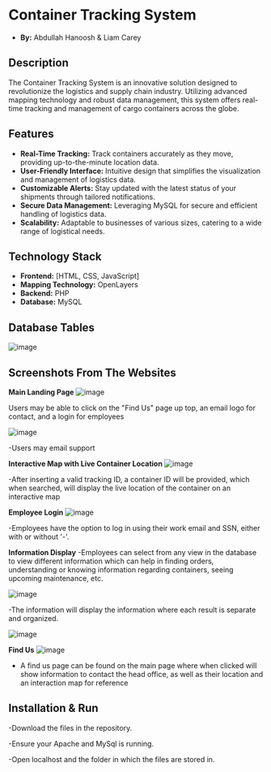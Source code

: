# Container Tracking System
- **By:** Abdullah Hanoosh & Liam Carey
## Description
The Container Tracking System is an innovative solution designed to revolutionize the logistics and supply chain industry. Utilizing advanced mapping technology and robust data management, this system offers real-time tracking and management of cargo containers across the globe.

## Features
- **Real-Time Tracking:** Track containers accurately as they move, providing up-to-the-minute location data.
- **User-Friendly Interface:** Intuitive design that simplifies the visualization and management of logistics data.
- **Customizable Alerts:** Stay updated with the latest status of your shipments through tailored notifications.
- **Secure Data Management:** Leveraging MySQL for secure and efficient handling of logistics data.
- **Scalability:** Adaptable to businesses of various sizes, catering to a wide range of logistical needs.

## Technology Stack
- **Frontend:** [HTML, CSS, JavaScript]
- **Mapping Technology:** OpenLayers
- **Backend:** PHP
- **Database:** MySQL

## Database Tables
![image](https://github.com/abduh3131/Data_FinalProject/assets/94156984/63397887-706d-47bf-9a30-7eab43382628)

## Screenshots From The Websites
**Main Landing Page**
![image](https://github.com/abduh3131/Data_FinalProject/assets/94156984/8f07c3f6-0525-454e-9673-d8fb0d7a3db3)

Users may be able to click on the "Find Us" page up top, an email logo for contact, and a login for employees

![image](https://github.com/abduh3131/Data_FinalProject/assets/94156984/ba21718e-66ba-448f-a3e3-bc613c605190)

-Users may email support 

**Interactive Map with Live Container Location**
![image](https://github.com/abduh3131/Data_FinalProject/assets/94156984/f49ffba0-0923-415f-b432-4a5da718ddd8)

-After inserting a valid tracking ID, a container ID will be provided, which when searched, will display the live location of the container on an interactive map


**Employee Login**
![image](https://github.com/abduh3131/Data_FinalProject/assets/94156984/dd5862c6-75f9-4d55-a73b-dd99219e71d6)

-Employees have the option to log in using their work email and SSN, either with or without '-'.

**Information Display**
-Employees can select from any view in the database to view different information which can help in finding orders, understanding or knowing information regarding containers, seeing upcoming maintenance, etc.

![image](https://github.com/abduh3131/Data_FinalProject/assets/94156984/48b4f50d-0edc-41e2-8f29-c221fe77c35f)

-The information will display the information where each result is separate and organized.

![image](https://github.com/abduh3131/Data_FinalProject/assets/94156984/bda8b6bc-c96f-40ec-a8e3-02c954414f86)

**Find Us**
![image](https://github.com/abduh3131/Data_FinalProject/assets/94156984/4b0c3d04-45f7-4c94-92f7-14e6fadd7ad4)

- A find us page can be found on the main page where when clicked will show information to contact the head office, as well as their location and an interaction map for reference


## Installation & Run

-Download the files in the repository.

-Ensure your Apache and MySql is running.

-Open localhost and the folder in which the files are stored in.



